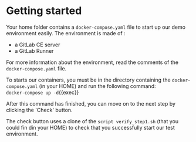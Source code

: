 # Getting started

Your home folder contains a `docker-compose.yaml` file to start up our demo environment easily.
The environment is made of :
- a GitLab CE server
- a GitLab Runner

For more information about the environment, read the comments of the `docker-compose.yaml` file.

To starts our containers, you must be in the directory containing the `docker-compose.yaml` (in your HOME) and run the following command:  
`docker-compose up -d`{{exec}}

After this command has finished, you can move on to the next step by clicking the 'Check' button.  

The check button uses a clone of the `script verify_step1.sh` (that you could fin din your HOME) to check that you successfully start our test environment.

